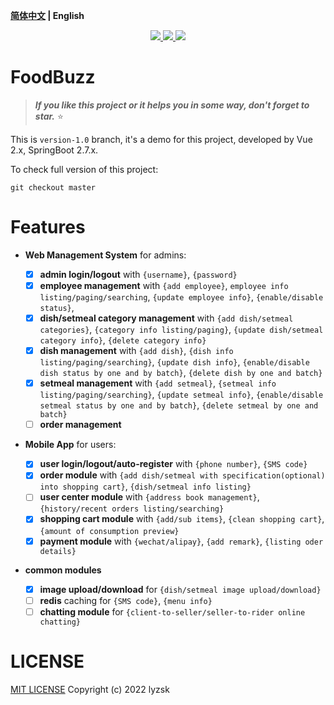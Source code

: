 **[简体中文](./README.CN.md) | English**

<p align="center">
    <a href="https://github.com/lyzsk/food-buzz/blob/master/LICENSE">
        <img src="https://img.shields.io/github/license/lyzsk/food-buzz.svg?style=plastic&logo=github" />
    </a>
    <a href="https://github.com/lyzsk/food-buzz/members">
        <img src="https://img.shields.io/github/forks/lyzsk/food-buzz.svg?style=plastic&logo=github" />
    </a>
    <a href="https://github.com/lyzsk/food-buzz/stargazers">
        <img src="https://img.shields.io/github/stars/lyzsk/food-buzz.svg?style=plastic&logo=github" />
    </a>
</p>

# FoodBuzz

> **_If you like this project or it helps you in some way, don't forget to star._** :star:

This is `version-1.0` branch, it's a demo for this project, developed by Vue 2.x, SpringBoot 2.7.x.

To check full version of this project:

```git
git checkout master
```

# Features

-   **Web Management System** for admins:

    -   [x] **admin login/logout** with `{username}`, `{password}`
    -   [x] **employee management** with `{add employee}`, `employee info listing/paging/searching`, `{update employee info}`, `{enable/disable status}`,
    -   [x] **dish/setmeal category management** with `{add dish/setmeal categories}`, `{category info listing/paging}`, `{update dish/setmeal category info}`, `{delete category info}`
    -   [x] **dish management** with `{add dish}`, `{dish info listing/paging/searching}`, `{update dish info}`, `{enable/disable dish status by one and by batch}`, `{delete dish by one and batch}`
    -   [x] **setmeal management** with `{add setmeal}`, `{setmeal info listing/paging/searching}`, `{update setmeal info}`, `{enable/disable setmeal status by one and by batch}`, `{delete setmeal by one and batch}`
    -   [ ] **order management**

-   **Mobile App** for users:

    -   [x] **user login/logout/auto-register** with `{phone number}`, `{SMS code}`
    -   [x] **order module** with `{add dish/setmeal with specification(optional) into shopping cart}`, `{dish/setmeal info listing}`
    -   [ ] **user center module** with `{address book management}`, `{history/recent orders listing/searching}`
    -   [x] **shopping cart module** with `{add/sub items}`, `{clean shopping cart}`, `{amount of consumption preview}`
    -   [x] **payment module** with `{wechat/alipay}`, `{add remark}`, `{listing oder details}`

-   **common modules**

    -   [x] **image upload/download** for `{dish/setmeal image upload/download}`
    -   [ ] **redis** caching for `{SMS code}`, `{menu info}`
    -   [ ] **chatting module** for `{client-to-seller/seller-to-rider online chatting}`

# LICENSE

[MIT LICENSE] Copyright (c) 2022 lyzsk

[mit license]: https://github.com/lyzsk/food-buzz/blob/master/LICENSE
